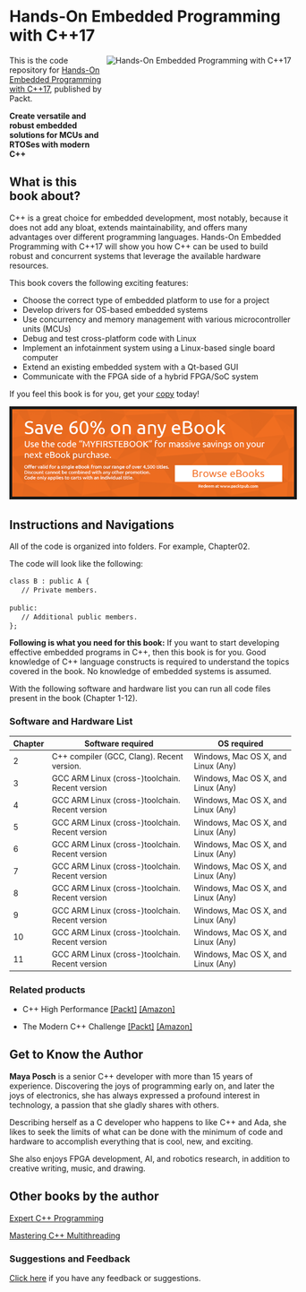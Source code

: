 # Hands-On Embedded Programming with C++17

<a href="https://www.packtpub.com/application-development/hands-embedded-programming-c17?utm_source=github&utm_medium=repository&utm_campaign=9781788629300 "><img src="https://dz13w8afd47il.cloudfront.net/sites/default/files/imagecache/ppv4_main_book_cover/B09897.png" alt="Hands-On Embedded Programming with C++17" height="256px" align="right"></a>

This is the code repository for [Hands-On Embedded Programming with C++17](https://www.packtpub.com/application-development/hands-embedded-programming-c17?utm_source=github&utm_medium=repository&utm_campaign=9781788629300), published by Packt.

**Create versatile and robust embedded solutions for MCUs and RTOSes with modern C++**

## What is this book about?
C++ is a great choice for embedded development, most notably, because it does not add any bloat, extends maintainability, and offers many advantages over different programming languages. Hands-On Embedded Programming with C++17 will show you how C++ can be used to build robust and concurrent systems that leverage the available hardware resources.

This book covers the following exciting features:
* Choose the correct type of embedded platform to use for a project 
* Develop drivers for OS-based embedded systems 
* Use concurrency and memory management with various microcontroller units (MCUs) 
* Debug and test cross-platform code with Linux 
* Implement an infotainment system using a Linux-based single board computer 
* Extend an existing embedded system with a Qt-based GUI 
* Communicate with the FPGA side of a hybrid FPGA/SoC system 

If you feel this book is for you, get your [copy](https://www.amazon.com/dp/1788629302) today!

<a href="https://www.packtpub.com/?utm_source=github&utm_medium=banner&utm_campaign=GitHubBanner"><img src="https://raw.githubusercontent.com/PacktPublishing/GitHub/master/GitHub.png" 
alt="https://www.packtpub.com/" border="5" /></a>

## Instructions and Navigations
All of the code is organized into folders. For example, Chapter02.

The code will look like the following:
```
class B : public A { 
   // Private members. 
 
public: 
   // Additional public members. 
}; 
```

**Following is what you need for this book:**
If you want to start developing effective embedded programs in C++, then this book is for you. Good knowledge of C++ language constructs is required to understand the topics covered in the book. No knowledge of embedded systems is assumed.

With the following software and hardware list you can run all code files present in the book (Chapter 1-12).
### Software and Hardware List
| Chapter | Software required | OS required |
| -------- | ------------------------------------ | ----------------------------------- |
| 2 | C++ compiler (GCC, Clang). Recent version. | Windows, Mac OS X, and Linux (Any) |
| 3 | GCC ARM Linux (cross-)toolchain. Recent version | Windows, Mac OS X, and Linux (Any) |
| 4 | GCC ARM Linux (cross-)toolchain. Recent version | Windows, Mac OS X, and Linux (Any) |
| 5 | GCC ARM Linux (cross-)toolchain. Recent version | Windows, Mac OS X, and Linux (Any) |
| 6 | GCC ARM Linux (cross-)toolchain. Recent version | Windows, Mac OS X, and Linux (Any) |
| 7 | GCC ARM Linux (cross-)toolchain. Recent version | Windows, Mac OS X, and Linux (Any) |
| 8 | GCC ARM Linux (cross-)toolchain. Recent version | Windows, Mac OS X, and Linux (Any) |
| 9 | GCC ARM Linux (cross-)toolchain. Recent version | Windows, Mac OS X, and Linux (Any) |
| 10 | GCC ARM Linux (cross-)toolchain. Recent version | Windows, Mac OS X, and Linux (Any) |
| 11 | GCC ARM Linux (cross-)toolchain. Recent version | Windows, Mac OS X, and Linux (Any) |

### Related products
* C++ High Performance [[Packt]](https://www.packtpub.com/application-development/c-high-performance?utm_source=github&utm_medium=repository&utm_campaign=9781787120952) [[Amazon]](https://www.amazon.com/dp/1787120953)

* The Modern C++ Challenge [[Packt]](https://www.packtpub.com/application-development/modern-c-challenge?utm_source=github&utm_medium=repository&utm_campaign=9781788993869) [[Amazon]](https://www.amazon.com/dp/1788993861)

## Get to Know the Author
**Maya Posch**
is a senior C++ developer with more than 15 years of experience. Discovering the joys of programming early on, and later the joys of electronics, she has always expressed a profound interest in technology, a passion that she gladly shares with others.

Describing herself as a C developer who happens to like C++ and Ada, she likes to seek the limits of what can be done with the minimum of code and hardware to accomplish everything that is cool, new, and exciting.

She also enjoys FPGA development, AI, and robotics research, in addition to creative writing, music, and drawing.

## Other books by the author
[Expert C++ Programming](https://www.packtpub.com/application-development/expert-c-programming?utm_source=github&utm_medium=repository&utm_campaign=9781788831390)

[Mastering C++ Multithreading](https://www.packtpub.com/application-development/mastering-c-multithreading?utm_source=github&utm_medium=repository&utm_campaign=9781787121706)

### Suggestions and Feedback
[Click here](https://docs.google.com/forms/d/e/1FAIpQLSdy7dATC6QmEL81FIUuymZ0Wy9vH1jHkvpY57OiMeKGqib_Ow/viewform) if you have any feedback or suggestions.
